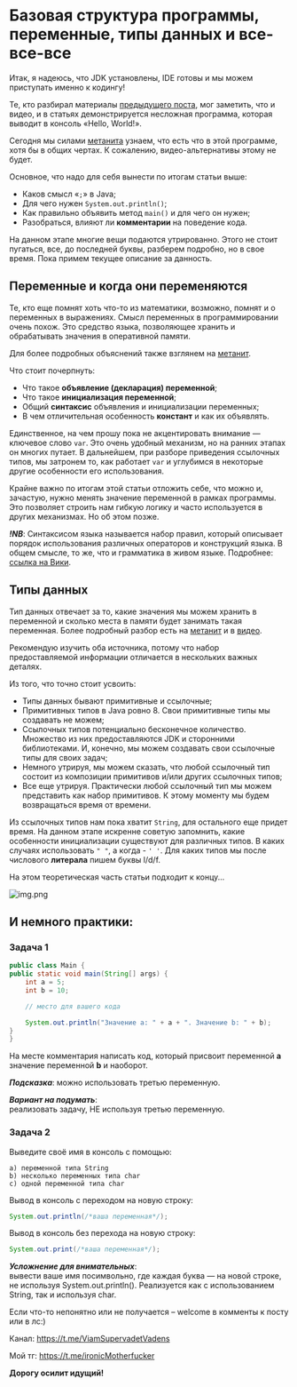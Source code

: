 # Базовая структура программы, переменные, типы данных и все-все-все

Итак, я надеюсь, что JDK установлены, IDE готовы и мы можем приступать именно к кодингу!

Те, кто разбирал материалы [предыдущего поста](https://github.com/KFalcon2022/lessons/blob/master/lessons/environment/0/Set%20up%20environment.md), 
мог заметить, что и видео, и в статьях демонстрируется несложная программа, 
которая выводит в консоль «Hello, World!».

Сегодня мы силами [метанита](https://metanit.com/java/tutorial/2.11.php) узнаем, 
что есть что в этой программе, хотя бы в общих чертах. 
К сожалению, видео-альтернативы этому не будет.

Основное, что надо для себя вынести по итогам статьи выше:

- Каков смысл «`;`» в Java;
- Для чего нужен `System.out.println()`;
- Как правильно объявить метод `main()` и для чего он нужен;
- Разобраться, влияют ли **комментарии** на поведение кода.

На данном этапе многие вещи подаются утрированно. Этого не стоит пугаться, все, 
до последней буквы, разберем подробно, но в свое время. 
Пока примем текущее описание за данность.

## Переменные и когда они переменяются

Те, кто еще помнят хоть что-то из математики, возможно, помнят и о переменных в выражениях. Смысл переменных в программировании очень похож. Это средство языка, позволяющее хранить и обрабатывать значения в оперативной памяти.

Для более подробных объяснений также взглянем на [метанит](https://metanit.com/java/tutorial/2.1.php).

Что стоит почерпнуть:
- Что такое **объявление (декларация) переменной**;
- Что такое **инициализация переменной**;
- Общий **синтаксис** объявления и инициализации переменных;
- В чем отличительная особенность **констант** и как их объявлять.

Единственное, на чем прошу пока не акцентировать внимание — ключевое слово `var`. 
Это очень удобный механизм, но на ранних этапах он многих путает. В дальнейшем, 
при разборе приведения ссылочных типов, мы затронем то, 
как работает `var` и углубимся в некоторые другие особенности его использования.

Крайне важно по итогам этой статьи отложить себе, что можно и, зачастую, 
нужно менять значение переменной в рамках программы. 
Это позволяет строить нам гибкую логику и часто используется в других механизмах. 
Но об этом позже.

***!NB***:
Синтаксисом языка называется набор правил, который описывает порядок использования 
различных операторов и конструкций языка. 
В общем смысле, то же, что и грамматика в живом языке. 
Подробнее: [ссылка на Вики](https://ru.wikipedia.org/wiki/%D0%A1%D0%B8%D0%BD%D1%82%D0%B0%D0%BA%D1%81%D0%B8%D1%81_(%D0%BF%D1%80%D0%BE%D0%B3%D1%80%D0%B0%D0%BC%D0%BC%D0%B8%D1%80%D0%BE%D0%B2%D0%B0%D0%BD%D0%B8%D0%B5)).

## Типы данных

Тип данных отвечает за то, какие значения мы можем хранить в переменной 
и сколько места в памяти будет занимать такая переменная. 
Более подробный разбор есть на [метанит](https://metanit.com/java/tutorial/2.12.php)
и в [видео](https://youtu.be/S1GVLezqYoE).

Рекомендую изучить оба источника, потому что набор предоставляемой информации отличается 
в нескольких важных деталях.

Из того, что точно стоит усвоить:
- Типы данных бывают примитивные и ссылочные;
- Примитивных типов в Java ровно 8. Свои примитивные типы мы создавать не можем;
- Ссылочных типов потенциально бесконечное количество. 
Множество из них предоставляются JDK и сторонними библиотеками. 
И, конечно, мы можем создавать свои ссылочные типы для своих задач;
- Немного утрируя, мы можем сказать, что любой ссылочный тип состоит 
из композиции примитивов и/или других ссылочных типов;
- Все еще утрируя. Практически любой ссылочный тип мы можем представить 
как набор примитивов. К этому моменту мы будем возвращаться время от времени.

Из ссылочных типов нам пока хватит `String`, для остального еще придет время. 
На данном этапе искренне советую запомнить, какие особенности инициализации существуют 
для различных типов. В каких случаях использовать `" "`, а когда - `' '`. 
Для каких типов мы после числового **литерала** пишем буквы l/d/f.

На этом теоретическая часть статьи подходит к концу...


![img.png](../../../commonmedia/justTheoryFooter.png)


## И немного практики:

### Задача 1
``` Java
public class Main {
public static void main(String[] args) {
    int a = 5;
    int b = 10;

    // место для вашего кода

    System.out.println("Значение а: " + a + ". Значение b: " + b);
}
}
```
На месте комментария написать код, который присвоит переменной **a** 
значение переменной **b** и наоборот.

***Подсказка***:
можно использовать третью переменную.

***Вариант на подумать***:  
реализовать задачу, НЕ используя третью переменную.

### Задача 2
Выведите своё имя в консоль с помощью:

    a) переменной типа String
    b) несколько переменных типа char
    c) одной переменной типа char

Вывод в консоль с переходом на новую строку:
``` Java
System.out.println(/*ваша переменная*/);
```

Вывод в консоль без перехода на новую строку:
``` Java
System.out.print(/*ваша переменная*/);
```

***Усложнение для внимательных***:  
вывести ваше имя посимвольно, где каждая буква — на новой строке, не используя System.out.println(). Реализуется как с использованием String, так и используя char.

Если что-то непонятно или не получается – welcome в комменты к посту или в лс:)

Канал: https://t.me/ViamSupervadetVadens

Мой тг: https://t.me/ironicMotherfucker



**Дорогу осилит идущий!**
